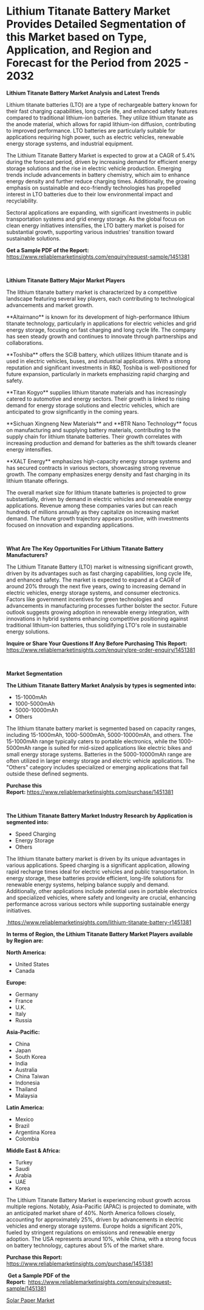 <p><h1>Lithium Titanate Battery Market Provides Detailed Segmentation of this Market based on Type, Application, and Region and Forecast for the Period from 2025 - 2032</h1></p><p><strong>Lithium Titanate Battery Market Analysis and Latest Trends</strong></p>
<p><p>Lithium titanate batteries (LTO) are a type of rechargeable battery known for their fast charging capabilities, long cycle life, and enhanced safety features compared to traditional lithium-ion batteries. They utilize lithium titanate as the anode material, which allows for rapid lithium-ion diffusion, contributing to improved performance. LTO batteries are particularly suitable for applications requiring high power, such as electric vehicles, renewable energy storage systems, and industrial equipment.</p><p>The Lithium Titanate Battery Market is expected to grow at a CAGR of 5.4% during the forecast period, driven by increasing demand for efficient energy storage solutions and the rise in electric vehicle production. Emerging trends include advancements in battery chemistry, which aim to enhance energy density and further reduce charging times. Additionally, the growing emphasis on sustainable and eco-friendly technologies has propelled interest in LTO batteries due to their low environmental impact and recyclability. </p><p>Sectoral applications are expanding, with significant investments in public transportation systems and grid energy storage. As the global focus on clean energy initiatives intensifies, the LTO battery market is poised for substantial growth, supporting various industries' transition toward sustainable solutions.</p></p>
<p><strong>Get a Sample PDF of the Report:&nbsp;</strong> <a href="https://www.reliablemarketinsights.com/enquiry/request-sample/1451381?utm_campaign=2441&utm_medium=2&utm_source=Github&utm_content=ia&utm_term=07042025&utm_id=lithium-titanate-battery">https://www.reliablemarketinsights.com/enquiry/request-sample/1451381</a></p>
<p>&nbsp;</p>
<p><strong>Lithium Titanate Battery Major Market Players</strong></p>
<p><p>The lithium titanate battery market is characterized by a competitive landscape featuring several key players, each contributing to technological advancements and market growth. </p><p>**Altairnano** is known for its development of high-performance lithium titanate technology, particularly in applications for electric vehicles and grid energy storage, focusing on fast charging and long cycle life. The company has seen steady growth and continues to innovate through partnerships and collaborations.</p><p>**Toshiba** offers the SCiB battery, which utilizes lithium titanate and is used in electric vehicles, buses, and industrial applications. With a strong reputation and significant investments in R&D, Toshiba is well-positioned for future expansion, particularly in markets emphasizing rapid charging and safety.</p><p>**Titan Kogyo** supplies lithium titanate materials and has increasingly catered to automotive and energy sectors. Their growth is linked to rising demand for energy storage solutions and electric vehicles, which are anticipated to grow significantly in the coming years.</p><p>**Sichuan Xingneng New Materials** and **BTR Nano Technology** focus on manufacturing and supplying battery materials, contributing to the supply chain for lithium titanate batteries. Their growth correlates with increasing production and demand for batteries as the shift towards cleaner energy intensifies.</p><p>**XALT Energy** emphasizes high-capacity energy storage systems and has secured contracts in various sectors, showcasing strong revenue growth. The company emphasizes energy density and fast charging in its lithium titanate offerings.</p><p>The overall market size for lithium titanate batteries is projected to grow substantially, driven by demand in electric vehicles and renewable energy applications. Revenue among these companies varies but can reach hundreds of millions annually as they capitalize on increasing market demand. The future growth trajectory appears positive, with investments focused on innovation and expanding applications.</p></p>
<p>&nbsp;</p>
<p><strong>What Are The Key Opportunities For Lithium Titanate Battery Manufacturers?</strong></p>
<p><p>The Lithium Titanate Battery (LTO) market is witnessing significant growth, driven by its advantages such as fast charging capabilities, long cycle life, and enhanced safety. The market is expected to expand at a CAGR of around 20% through the next five years, owing to increasing demand in electric vehicles, energy storage systems, and consumer electronics. Factors like government incentives for green technologies and advancements in manufacturing processes further bolster the sector. Future outlook suggests growing adoption in renewable energy integration, with innovations in hybrid systems enhancing competitive positioning against traditional lithium-ion batteries, thus solidifying LTO's role in sustainable energy solutions.</p></p>
<p><strong>Inquire or Share Your Questions If Any Before Purchasing This Report:</strong> <a href="https://www.reliablemarketinsights.com/enquiry/pre-order-enquiry/1451381?utm_campaign=2441&utm_medium=2&utm_source=Github&utm_content=ia&utm_term=07042025&utm_id=lithium-titanate-battery">https://www.reliablemarketinsights.com/enquiry/pre-order-enquiry/1451381</a></p>
<p>&nbsp;</p>
<p><strong>Market Segmentation</strong></p>
<p><strong>The Lithium Titanate Battery Market Analysis by types is segmented into:</strong></p>
<p><ul><li>15-1000mAh</li><li>1000-5000mAh</li><li>5000-10000mAh</li><li>Others</li></ul></p>
<p><p>The lithium titanate battery market is segmented based on capacity ranges, including 15-1000mAh, 1000-5000mAh, 5000-10000mAh, and others. The 15-1000mAh range typically caters to portable electronics, while the 1000-5000mAh range is suited for mid-sized applications like electric bikes and small energy storage systems. Batteries in the 5000-10000mAh range are often utilized in larger energy storage and electric vehicle applications. The "Others" category includes specialized or emerging applications that fall outside these defined segments.</p></p>
<p><strong>Purchase this Report:&nbsp;</strong><a href="https://www.reliablemarketinsights.com/purchase/1451381?utm_campaign=2441&utm_medium=2&utm_source=Github&utm_content=ia&utm_term=07042025&utm_id=lithium-titanate-battery">https://www.reliablemarketinsights.com/purchase/1451381</a></p>
<p>&nbsp;</p>
<p><strong>The Lithium Titanate Battery Market Industry Research by Application is segmented into:</strong></p>
<p><ul><li>Speed Charging</li><li>Energy Storage</li><li>Others</li></ul></p>
<p><p>The lithium titanate battery market is driven by its unique advantages in various applications. Speed charging is a significant application, allowing rapid recharge times ideal for electric vehicles and public transportation. In energy storage, these batteries provide efficient, long-life solutions for renewable energy systems, helping balance supply and demand. Additionally, other applications include potential uses in portable electronics and specialized vehicles, where safety and longevity are crucial, enhancing performance across various sectors while supporting sustainable energy initiatives.</p></p>
<p><a href="https://www.reliablemarketinsights.com/lithium-titanate-battery-r1451381?utm_campaign=2441&utm_medium=2&utm_source=Github&utm_content=ia&utm_term=07042025&utm_id=lithium-titanate-battery">&nbsp;https://www.reliablemarketinsights.com/lithium-titanate-battery-r1451381</a></p>
<p><strong>In terms of Region, the Lithium Titanate Battery Market Players available by Region are:</strong></p>
<p>
    <p> <strong> North America: </strong>
        <ul>
            <li>United States</li>
            <li>Canada</li>
        </ul>
        </p> 
    <p> <strong> Europe: </strong>
        <ul>
            <li>Germany</li>
            <li>France</li>
            <li>U.K.</li>
            <li>Italy</li>
            <li>Russia</li>
        </ul>
        </p> 
    <p> <strong> Asia-Pacific: </strong>
        <ul>
            <li>China</li>
            <li>Japan</li>
            <li>South Korea</li>
            <li>India</li>
            <li>Australia</li>
            <li>China Taiwan</li>
            <li>Indonesia</li>
            <li>Thailand</li>
            <li>Malaysia</li>
        </ul>
        </p> 
    <p> <strong> Latin America: </strong>
        <ul>
            <li>Mexico</li>
            <li>Brazil</li>
            <li>Argentina Korea</li>
            <li>Colombia</li>
        </ul>
        </p> 
    <p> <strong> Middle East & Africa: </strong>
        <ul>
            <li>Turkey</li>
            <li>Saudi</li>
            <li>Arabia</li>
            <li>UAE</li>
            <li>Korea</li>
        </ul>
    </p>
    </p>
<p><p>The Lithium Titanate Battery Market is experiencing robust growth across multiple regions. Notably, Asia-Pacific (APAC) is projected to dominate, with an anticipated market share of 40%. North America follows closely, accounting for approximately 25%, driven by advancements in electric vehicles and energy storage systems. Europe holds a significant 20%, fueled by stringent regulations on emissions and renewable energy adoption. The USA represents around 10%, while China, with a strong focus on battery technology, captures about 5% of the market share.</p></p>
<p><strong>Purchase this Report: </strong><a href="https://www.reliablemarketinsights.com/purchase/1451381?utm_campaign=2441&utm_medium=2&utm_source=Github&utm_content=ia&utm_term=07042025&utm_id=lithium-titanate-battery">https://www.reliablemarketinsights.com/purchase/1451381</a></p>
<p>&nbsp;<strong>Get a Sample PDF of the Report:&nbsp;&nbsp;</strong><a href="https://www.reliablemarketinsights.com/enquiry/request-sample/1451381?utm_campaign=2441&utm_medium=2&utm_source=Github&utm_content=ia&utm_term=07042025&utm_id=lithium-titanate-battery">https://www.reliablemarketinsights.com/enquiry/request-sample/1451381</a></p>
<p><strong></strong></p>
<p><p><a href="https://github.com/chungwimbu4/Market-Research-Report-List-1/blob/main/solar-paper-market.md?utm_campaign=2441&utm_medium=2&utm_source=Github&utm_content=ia&utm_term=07042025&utm_id=lithium-titanate-battery">Solar Paper Market</a></p></p>